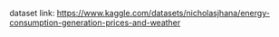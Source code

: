 dataset link: https://www.kaggle.com/datasets/nicholasjhana/energy-consumption-generation-prices-and-weather
